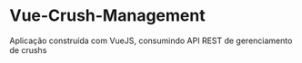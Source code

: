# Vue-Crush-Management
Aplicação construída com VueJS, consumindo API REST de gerenciamento de crushs
